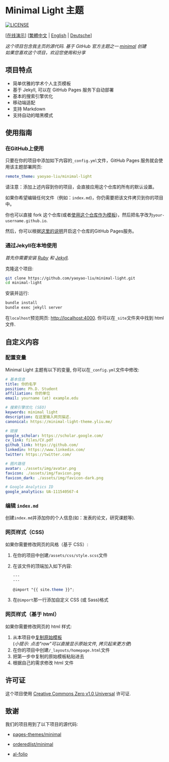 # Minimal Light 主题

[![LICENSE](https://img.shields.io/github/license/yaoyao-liu/minimal-light?style=flat-square&logo=creative-commons&color=EF9421)](https://github.com/yaoyao-liu/minimal-light/blob/main/LICENSE)

\[[在线演示](https://minimal-light-theme.yliu.me/)\] \[[繁體中文](https://github.com/yaoyao-liu/minimal-light/blob/master/README_zh_Hant.md) | [English](https://github.com/yaoyao-liu/minimal-light/blob/master/README.md) | [Deutsche](https://github.com/yaoyao-liu/minimal-light/blob/master/README_de.md)\]
 
*这个项目包含我主页的源代码. 基于 GitHub 官方主题之一 [minimal](https://github.com/orderedlist/minimal) 创建*
<br>
*如果您喜欢这个项目，欢迎您使用和分享*

## 项目特点

- 简单优雅的学术个人主页模板
- 基于 Jekyll, 可以在 GitHub Pages 服务下自动部署
- 基本的搜索引擎优化
- 移动端适配
- 支持 Markdown
- 支持自动的暗黑模式

## 使用指南
### 在GitHub上使用

只要在你的项目中添加如下内容的`_config.yml`文件，GitHub Pages 服务就会使用该主题部署网页:

```yaml
remote_theme: yaoyao-liu/minimal-light
```
请注意：添加上述内容到你的项目，会直接应用这个仓库的所有的默认设置。

如果你希望编辑任何文件（例如：`index.md`)，你仍需要把该文件拷贝到你的项目中。

你也可以直接 fork 这个仓库(或者[使用这个仓库作为模板](https://docs.github.com/cn/github/creating-cloning-and-archiving-repositories/creating-a-repository-from-a-template))，然后把名字改为`your-username.github.io`.

然后，你可以根据[这里的说明](https://docs.github.com/cn/pages/getting-started-with-github-pages/creating-a-github-pages-site#creating-your-site)开启这个仓库的GitHub Pages服务。

### 通过Jekyll在本地使用

*首先你需要安装 [Ruby](https://www.ruby-lang.org/en/) 和 [Jekyll](https://jekyllrb.com/).*

克隆这个项目:

```bash
git clone https://github.com/yaoyao-liu/minimal-light.git
cd minimal-light
```
安装并运行:

```bash
bundle install
bundle exec jekyll server
```
在`localhost`预览网页:
<http://localhost:4000>. 
你可以在`_site`文件夹中找到 html 文件.

## 自定义内容

### 配置变量

Minimal Light 主题有以下的变量, 你可以在`_config.yml`文件中修改:
  
  ```yaml
# 基本信息
title: 你的名字
position: Ph.D. Student
affiliation: 你的单位
email: yourname (at) example.edu

# 搜索引擎优化 (SEO)
keywords: minimal light
description: 在这里输入网页描述.
canonical: https://minimal-light-theme.yliu.me/

# 链接
google_scholar: https://scholar.google.com/
cv_link: files/CV.pdf
github_link: https://github.com/
linkedin: https://www.linkedin.com/
twitter: https://twitter.com/

# 图片路径
avatar: ./assets/img/avatar.png
favicon: ./assets/img/favicon.png
favicon_dark: ./assets/img/favicon-dark.png

# Google Analytics ID
google_analytics: UA-111540567-4
  ```
### 编辑 `index.md`

创建`index.md`并添加你的个人信息(如：发表的论文，研究课题等).

### 网页样式（CSS)

如果你需要修改网页的风格（基于 CSS）:

1. 在你的项目中创建`/assets/css/style.scss`文件
2. 在该文件的顶端加入如下内容:

    ```scss
    ---
    ---

    @import "{{ site.theme }}";
    ```
3. 在`@import`那一行添加自定义 CSS (或 Sass)格式

### 网页样式（基于 html）

如果你需要修改网页的 html 样式:

1. 从本项目中[复制原始模板](https://github.com/yaoyao-liu/minimal-light/blob/master/_layouts/homepage.html)<br />(*小提示: 点击"raw"可以直接显示原始文件, 拷贝起来更方便*)
2. 在你的项目中创建`/_layouts/homepage.html`文件
3. 把第一步中复制的原始模板粘贴进去
4. 根据自己的需求修改 html 文件

## 许可证

这个项目使用 [Creative Commons Zero v1.0 Universal](https://github.com/yaoyao-liu/minimal-light/blob/master/LICENSE) 许可证.

## 致谢

我们的项目用到了以下项目的源代码:

* [pages-themes/minimal](https://github.com/pages-themes/minimal)

* [orderedlist/minimal](https://github.com/orderedlist/minimal)

* [al-folio](https://github.com/alshedivat/al-folio)

